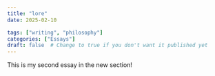 ```yaml
---
title: "lore"
date: 2025-02-10

tags: ["writing", "philosophy"]
categories: ["Essays"]
draft: false  # Change to true if you don't want it published yet
---
```

This is my second essay in the new section!
